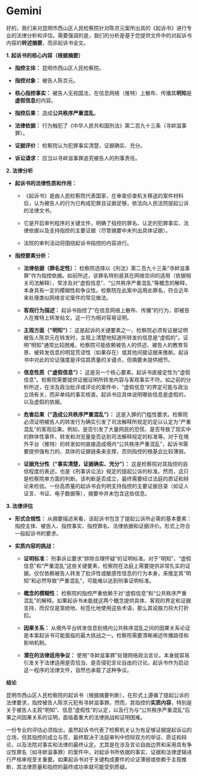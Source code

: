 # Gemini

好的，我们来对昆明市西山区人民检察院针对陈京元案所出具的《起诉书》进行专业的法律分析和评估。需要强调的是，我们的分析是基于您提供文件中的对起诉书内容的**转述摘要**，而非起诉书全文。

**1\. 起诉书的核心内容（根据摘要）**

* **指控主体：** 昆明市西山区人民检察院。

* **指控对象：** 被告人陈京元。  

* **核心指控事实：** 被告人无视国法，在信息网络（推特）上散布、传播其**明知**是**虚假信息**的内容。  

* **指控后果：** 造成**公共秩序严重混乱**。 

* **法律依据：** 行为触犯了《中华人民共和国刑法》第二百九十三条（寻衅滋事罪）。  

* **证据评价：** 检察院认为犯罪事实清楚，证据确实、充分。  

* **诉讼请求：** 应当以寻衅滋事罪追究被告人的刑事责任。

**2\. 法律分析**

* **起诉书的法律性质和作用：**  

  * 《起诉书》是由人民检察院代表国家，在审查侦查机关移送的案件材料后，认为被告人的行为已构成犯罪且证据足够，依法向人民法院提起公诉的法律文书。

  * 它是开启审判程序的关键文件，明确了指控的罪名、认定的犯罪事实、法律依据以及支持指控的主要证据（尽管摘要中未列出具体证据）。  

  * 法院的审判活动将围绕起诉书指控的内容进行。  

* **指控要素分析：**  

  * **法律依据（罪名定性）：** 检察院选择以《刑法》第二百九十三条“寻衅滋事罪”作为指控依据。如前所述，该罪名特别是其在网络空间的适用（依据相关司法解释），常涉及对“虚假信息”、“公共秩序严重混乱”等概念的解释，本身具有一定的模糊性和争议性。检察院在此案中运用此罪名，符合近年来处理类似网络言论案件的常见做法。  

  * **客观行为描述：** 起诉书指控了“在信息网络上散布、传播”的行为，即被告人在推特上转发帖文。这一行为相对容易证明。  

  * **主观方面（“明知”）：** 这是起诉的关键要素之一。检察院必须有证据证明被告人陈京元在转发时，主观上清楚地知道所转发的信息是“虚假的”。证明“明知”通常比较困难，检察院可能依赖被告人的供述、被告人的教育背景、被转发信息的明显荒谬性（如果存在）或其他间接证据来推断。起诉书中对此的论证强度是评估其质量的关键点，但摘要未提供细节。

  * **信息性质（“虚假信息”）：** 这是另一个核心要素。起诉书直接定性为“虚假信息”。检察院需要提供证据证明所转发内容与客观事实不符。如之前的分析所述，在涉及政治批评或评论的案件中，“虚假信息”的界定可能与政治立场有关，而非单纯的事实核查。起诉书应具体说明哪些信息是虚假的，以及虚假的依据。  

  * **危害后果（“造成公共秩序严重混乱”）：** 这是入罪的门槛性要求。检察院必须证明被告人的转发行为确实引发了司法解释所规定的足以认定为“严重混乱”的客观后果。例如，是否引发了大量网民的恐慌、是否导致了现实中的群体性事件、转发和浏览量是否达到司法解释规定的标准等。对于在境外平台（推特）的转发如何直接造成境内“公共秩序严重混乱”，起诉书需要提供强有力的、具体的证据链条来支撑，否则指控的根基会比较薄弱。  

  * **证据充分性（“事实清楚，证据确实、充分”）：** 这是检察院对其指控的自信程度的表述，也是《刑事诉讼法》规定的提起公诉的标准。然而，这只是检察院单方面的判断。该判断是否成立，最终需要经过法庭的质证和辩论来检验。一份高质量的起诉书会列明支持指控的主要证据目录（如证人证言、书证、电子数据等），摘要中并未包含这些信息。

**3\. 法律评估**

* **形式合规性：** 从摘要描述来看，该起诉书包含了提起公诉所必需的基本要素：指控主体、被告人、指控事实、指控罪名、法律依据和证据评价。形式上符合一般起诉书的要求。  

* **实质内容的挑战：**  

  * **证明标准：** 刑事诉讼要求“排除合理怀疑”的证明标准。对于“明知”、“虚假信息”和“严重混乱”这些关键要素，检察院在法庭上需要提供非常扎实的证据。仅仅依赖被告人转发了批评性或敏感性信息的行为本身，来推定其“明知”和必然导致“严重混乱”，可能难以达到刑事证明标准。  

  * **概念的模糊性：** 检察院的指控严重依赖于对“虚假信息”和“公共秩序严重混乱”的解释。如果起诉书未能就这两个概念提供具体、客观的界定和证据支持，而仅仅是笼统地、标签化地使用这些术语，那么其说服力将大打折扣。  

  * **因果关系：** 从境外平台转发信息到境内公共秩序混乱之间的因果关系论证是本案起诉书可能面临的最大挑战之一。检察院需要清晰阐述传播路径和影响机制。  

  * **潜在的法律适用争议：** 使用“寻衅滋事罪”处理网络政治言论，本身就容易引发关于法律适用是否恰当、是否侵犯言论自由的讨论。起诉书作为启动这一程序的法律文件，自然也承载了这种争议。
  

**结论**

昆明市西山区人民检察院的起诉书（根据摘要判断），在形式上遵循了提起公诉的法律要求，指控被告人陈京元犯有寻衅滋事罪。然而，其指控的**实质内容**，特别是关于被告人主观“明知”、信息“虚假性”的认定，以及行为与“公共秩序严重混乱”后果之间因果关系的证明，面临着重大的法律挑战和证明困难。

一份专业的评估必须指出，虽然起诉书代表了检察机关认为有足够证据提起诉讼的立场，但其指控的成立与否，最终取决于法庭审判中控辩双方的举证、质证和辩论，以及法院对事实和法律的最终认定。尤其是在涉及言论自由边界和采用具有争议性罪名（如寻衅滋事罪）的案件中，对起诉书所依据的事实、证据和法律逻辑进行严格审视至关重要。如果起诉书对于关键构成要件的论证薄弱或依赖于主观推断，其法律质量和指控的最终成功率就可能受到质疑。